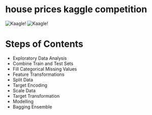 # house prices kaggle competition
 
 ![Kaagle!](https://github.com/ayyildizkaan/house-prices-kaggle-competition/assets/82020011/0d608eb6-8513-4c49-a360-f3176ebfa081)
 ![Kaagle!](https://github.com/ayyildizkaan/house-prices-kaggle-competition/assets/82020011/09ee4627-cb1e-4b62-8d93-db95dbf183dc)
 
 # Steps of Contents
 * Exploratory Data Analysis
 * Combine Train and Test Sets
 * Fill Categorical Missing Values
 * Feature Transformations
 * Split Data
 * Target Encoding
 * Scale Data
 * Target Transformation
 * Modelling
 * Bagging Ensemble
 
 
